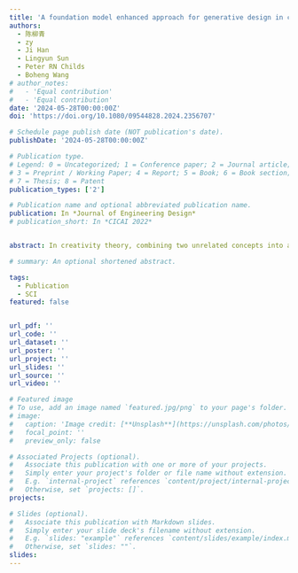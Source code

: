 ```yaml
---
title: 'A foundation model enhanced approach for generative design in combinational creativity'
authors:
  - 陈柳青
  - zy
  - Ji Han
  - Lingyun Sun
  - Peter RN Childs
  - Boheng Wang
# author_notes:
#   - 'Equal contribution'
#   - 'Equal contribution'
date: '2024-05-28T00:00:00Z'
doi: 'https://doi.org/10.1080/09544828.2024.2356707'

# Schedule page publish date (NOT publication's date).
publishDate: '2024-05-28T00:00:00Z'

# Publication type.
# Legend: 0 = Uncategorized; 1 = Conference paper; 2 = Journal article;
# 3 = Preprint / Working Paper; 4 = Report; 5 = Book; 6 = Book section;
# 7 = Thesis; 8 = Patent
publication_types: ['2']

# Publication name and optional abbreviated publication name.
publication: In *Journal of Engineering Design*
# publication_short: In *CICAI 2022*


abstract: In creativity theory, combining two unrelated concepts into a novel idea is a common means of enhancing creativity. Designers can integrate the Additive concept into the Base concept to inspire and facilitate creative tasks. However, conceiving high-quality combinational ideas poses a challenge that combinational creativity itself demands the consideration of conceptual reasoning and synthesis. We propose an AI foundation model enhanced approach for supporting combinational creativity. This approach derives combinational embodiments, and assists humans in verbalising and externalising combinational ideas. Our experimental study demonstrates that the generated combinational ideas by the approach obtained highest scores compared to those ideas generated without an AI foundation model or combinational strategy. We built a combinational creativity tool called CombinatorX based on this approach to generate ideas. In a study with the comparison of an existing combinational creativity tool and Internet search, we validated that our approach improves the effectiveness of combinational idea generation, enables a reduction in labour force, and facilitates the refinement of combinational ideation.

# summary: An optional shortened abstract.

tags:
  - Publication
  - SCI
featured: false


url_pdf: ''
url_code: ''
url_dataset: ''
url_poster: ''
url_project: ''
url_slides: ''
url_source: ''
url_video: ''

# Featured image
# To use, add an image named `featured.jpg/png` to your page's folder.
# image:
#   caption: 'Image credit: [**Unsplash**](https://unsplash.com/photos/jdD8gXaTZsc)'
#   focal_point: ''
#   preview_only: false

# Associated Projects (optional).
#   Associate this publication with one or more of your projects.
#   Simply enter your project's folder or file name without extension.
#   E.g. `internal-project` references `content/project/internal-project/index.md`.
#   Otherwise, set `projects: []`.
projects: 

# Slides (optional).
#   Associate this publication with Markdown slides.
#   Simply enter your slide deck's filename without extension.
#   E.g. `slides: "example"` references `content/slides/example/index.md`.
#   Otherwise, set `slides: ""`.
slides:
---
```

<!-- 
{{% callout note %}}
Click the _Cite_ button above to demo the feature to enable visitors to import publication metadata into their reference management software.
{{% /callout %}}

Supplementary notes can be added here, including [code and math](https://wowchemy.com/docs/content/writing-markdown-latex/). -->